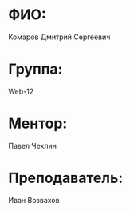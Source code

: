 # ФИО: 
Комаров Дмитрий Сергеевич
# Группа:
Web-12
# Ментор: 
Павел Чеклин
# Преподаватель: 
Иван Возвахов
